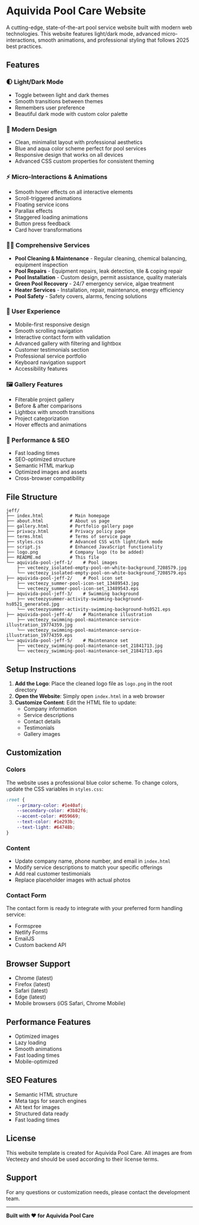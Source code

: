 # Aquivida Pool Care Website

A cutting-edge, state-of-the-art pool service website built with modern web technologies. This website features light/dark mode, advanced micro-interactions, smooth animations, and professional styling that follows 2025 best practices.

## Features

### 🌓 Light/Dark Mode
- Toggle between light and dark themes
- Smooth transitions between themes
- Remembers user preference
- Beautiful dark mode with custom color palette

### 🎨 Modern Design
- Clean, minimalist layout with professional aesthetics
- Blue and aqua color scheme perfect for pool services
- Responsive design that works on all devices
- Advanced CSS custom properties for consistent theming

### ⚡ Micro-Interactions & Animations
- Smooth hover effects on all interactive elements
- Scroll-triggered animations
- Floating service icons
- Parallax effects
- Staggered loading animations
- Button press feedback
- Card hover transformations

### 🏊‍♂️ Comprehensive Services
- **Pool Cleaning & Maintenance** - Regular cleaning, chemical balancing, equipment inspection
- **Pool Repairs** - Equipment repairs, leak detection, tile & coping repair
- **Pool Installation** - Custom design, permit assistance, quality materials
- **Green Pool Recovery** - 24/7 emergency service, algae treatment
- **Heater Services** - Installation, repair, maintenance, energy efficiency
- **Pool Safety** - Safety covers, alarms, fencing solutions

### 📱 User Experience
- Mobile-first responsive design
- Smooth scrolling navigation
- Interactive contact form with validation
- Advanced gallery with filtering and lightbox
- Customer testimonials section
- Professional service portfolio
- Keyboard navigation support
- Accessibility features

### 🖼️ Gallery Features
- Filterable project gallery
- Before & after comparisons
- Lightbox with smooth transitions
- Project categorization
- Hover effects and animations

### 🚀 Performance & SEO
- Fast loading times
- SEO-optimized structure
- Semantic HTML markup
- Optimized images and assets
- Cross-browser compatibility

## File Structure

```
jeff/
├── index.html          # Main homepage
├── about.html          # About us page
├── gallery.html        # Portfolio gallery page
├── privacy.html        # Privacy policy page
├── terms.html          # Terms of service page
├── styles.css          # Advanced CSS with light/dark mode
├── script.js           # Enhanced JavaScript functionality
├── logo.png            # Company logo (to be added)
├── README.md           # This file
└── aquivida-pool-jeff-1/    # Pool images
    ├── vecteezy_isolated-empty-pool-on-white-background_7208579.jpg
    └── vecteezy_isolated-empty-pool-on-white-background_7208579.eps
├── aquivida-pool-jeff-2/    # Pool icon set
    ├── vecteezy_summer-pool-icon-set_13489543.jpg
    └── vecteezy_summer-pool-icon-set_13489543.eps
├── aquivida-pool-jeff-3/    # Swimming background
    ├── vecteezysummer-activity-swimming-background-hs0521_generated.jpg
    └── vecteezysummer-activity-swimming-background-hs0521.eps
├── aquivida-pool-jeff-4/    # Maintenance illustration
    ├── vecteezy_swimming-pool-maintenance-service-illustration_19774359.jpg
    └── vecteezy_swimming-pool-maintenance-service-illustration_19774359.eps
└── aquivida-pool-jeff-5/    # Maintenance set
    ├── vecteezy_swimming-pool-maintenance-set_21841713.jpg
    └── vecteezy_swimming-pool-maintenance-set_21841713.eps
```

## Setup Instructions

1. **Add the Logo**: Place the cleaned logo file as `logo.png` in the root directory
2. **Open the Website**: Simply open `index.html` in a web browser
3. **Customize Content**: Edit the HTML file to update:
   - Company information
   - Service descriptions
   - Contact details
   - Testimonials
   - Gallery images

## Customization

### Colors
The website uses a professional blue color scheme. To change colors, update the CSS variables in `styles.css`:

```css
:root {
    --primary-color: #1e40af;
    --secondary-color: #3b82f6;
    --accent-color: #059669;
    --text-color: #1e293b;
    --text-light: #64748b;
}
```

### Content
- Update company name, phone number, and email in `index.html`
- Modify service descriptions to match your specific offerings
- Add real customer testimonials
- Replace placeholder images with actual photos

### Contact Form
The contact form is ready to integrate with your preferred form handling service:
- Formspree
- Netlify Forms
- EmailJS
- Custom backend API

## Browser Support

- Chrome (latest)
- Firefox (latest)
- Safari (latest)
- Edge (latest)
- Mobile browsers (iOS Safari, Chrome Mobile)

## Performance Features

- Optimized images
- Lazy loading
- Smooth animations
- Fast loading times
- Mobile-optimized

## SEO Features

- Semantic HTML structure
- Meta tags for search engines
- Alt text for images
- Structured data ready
- Fast loading times

## License

This website template is created for Aquivida Pool Care. All images are from Vecteezy and should be used according to their license terms.

## Support

For any questions or customization needs, please contact the development team.

---

**Built with ❤️ for Aquivida Pool Care**

